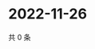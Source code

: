 # 2022-11-26

共 0 条

<!-- BEGIN WEIBO -->
<!-- 最后更新时间 Sat Nov 26 2022 21:13:13 GMT+0800 (China Standard Time) -->

<!-- END WEIBO -->
